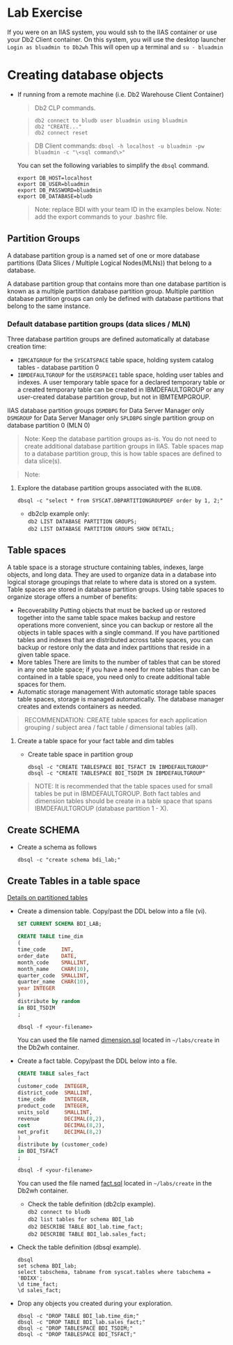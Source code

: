 # Lab Exercise

 If you were on an IIAS system, you would ssh to the IIAS container or use your Db2 Client container.  On this system, you will use the desktop launcher `Login as bluadmin to Db2wh`  This will open up a terminal and `su - bluadmin`



# Creating database objects

  * If running from a remote machine (i.e. Db2 Warehouse Client Container)
     > Db2 CLP commands.

     > `db2 connect to bludb user bluadmin using bluadmin`  
     > `db2 "CREATE..."`  
     > `db2 connect reset`  

     > DB Client commands:
     > `dbsql -h localhost -u bluadmin -pw bluadmin -c "\<sql command\>"`  

    You can set the following variables to simplify the `dbsql` command.  

    ```
    export DB_HOST=localhost
    export DB_USER=bluadmin
    export DB_PASSWORD=bluadmin
    export DB_DATABASE=bludb
    ```  

    > Note: replace BDI with your team ID in the examples below.
    > Note: add the export commands to your .bashrc file.  

## Partition Groups

A database partition group is a named set of one or more database partitions (Data Slices / Multiple Logical Nodes(MLNs)) that belong to a database.

A database partition group that contains more than one database partition is known as a multiple partition database partition group. Multiple partition database partition groups can only be defined with database partitions that belong to the same instance.

### Default database partition groups (data slices / MLN)

Three database partition groups are defined automatically at database creation time:

* `IBMCATGROUP` for the `SYSCATSPACE` table space, holding system catalog tables - database partition 0
* `IBMDEFAULTGROUP` for the `USERSPACE1` table space, holding user tables and indexes. A user temporary table space for a declared temporary table or a created temporary table can be created in IBMDEFAULTGROUP or any user-created database partition group, but not in IBMTEMPGROUP.

IIAS database partition groups
`DSMDBPG` for Data Server Manager only
`DSMGROUP` for Data Server Manager only
`SPLDBPG` single partition group on database partition 0 (MLN 0)

> Note: Keep the database partition groups as-is.  You do not need to create additional database partition groups in IIAS.  Table spaces map to a database partition group, this is how table spaces are defined to data slice(s).

> Note:

1. Explore the database partition groups associated with the `BLUDB`.  

   `dbsql -c "select * from SYSCAT.DBPARTITIONGROUPDEF order by 1, 2;"`  

   * db2clp example only:  
   `db2 LIST DATABASE PARTITION GROUPS;`  
   `db2 LIST DATABASE PARTITION GROUPS SHOW DETAIL;`  

## Table spaces

A table space is a storage structure containing tables, indexes, large objects, and long data. They are used to organize data in a database into logical storage groupings that relate to where data is stored on a system. Table spaces are stored in database partition groups.
Using table spaces to organize storage offers a number of benefits:

* Recoverability
    Putting objects that must be backed up or restored together into the same table space makes backup and restore operations more convenient, since you can backup or restore all the objects in table spaces with a single command. If you have partitioned tables and indexes that are distributed across table spaces, you can backup or restore only the data and index partitions that reside in a given table space.
* More tables
    There are limits to the number of tables that can be stored in any one table space; if you have a need for more tables than can be contained in a table space, you need only to create additional table spaces for them.
* Automatic storage management
    With automatic storage table spaces table spaces, storage is managed automatically. The database manager creates and extends containers as needed.

> RECOMMENDATION: CREATE table spaces for each application grouping / subject area / fact table / dimensional tables (all).

1. Create a table space for your fact table and dim tables

   * Create table space in partition group

      `dbsql -c "CREATE TABLESPACE BDI_TSFACT IN IBMDEFAULTGROUP"`  
      `dbsql -c "CREATE TABLESPACE BDI_TSDIM IN IBMDEFAULTGROUP"`  

   > NOTE: It is recommended that the table spaces used for small tables be put in IBMDEFAULTGROUP.  Both fact tables and dimension tables should be create in a table space that spans IBMDEFAULTGROUP (database partition 1 - X).

## Create SCHEMA

* Create a schema as follows

   `dbsql -c "create schema bdi_lab;"`  


## Create Tables in a table space

[Details on partitioned tables](https://www.ibm.com/support/knowledgecenter/en/SSEPGG_11.1.0/com.ibm.db2.luw.admin.partition.doc/doc/c0021560.html)

* Create a dimension table.  Copy/past the DDL below into a file (vi).  


   ```sql
   SET CURRENT SCHEMA BDI_LAB;  

   CREATE TABLE time_dim
   (
   time_code     INT,
   order_date    DATE,
   month_code    SMALLINT,
   month_name    CHAR(10),
   quarter_code  SMALLINT,
   quarter_name  CHAR(10),
   year INTEGER
   )
   distribute by random
   in BDI_TSDIM
   ;
   ```  

   `dbsql -f <your-filename>`

   You can used the file named [dimension.sql](Labs/CreateDBObjects/dimension.sql) located in `~/labs/create` in the Db2wh container.

* Create a fact table.  Copy/past the DDL below into a file.  


   ```sql
   CREATE TABLE sales_fact
   (
   customer_code  INTEGER,
   district_code  SMALLINT,
   time_code      INTEGER,
   product_code   INTEGER,
   units_sold     SMALLINT,
   revenue        DECIMAL(8,2),
   cost           DECIMAL(8,2),
   net_profit     DECIMAL(8,2)
   )
   distribute by (customer_code)
   in BDI_TSFACT
   ;
   ```  

   `dbsql -f <your-filename>`

   You can used the file named [fact.sql](Labs/CreateDBObjects/fact.sql) located in `~/labs/create` in the Db2wh container.


   * Check the table definition (db2clp example).  
   `db2 connect to bludb`  
   `db2 list tables for schema BDI_lab`  
   `db2 DESCRIBE TABLE BDI_lab.time_fact;`  
   `db2 DESCRIBE TABLE BDI_lab.sales_fact;`  

* Check the table definition (dbsql example).  

   ```  
   dbsql  
   set schema BDI_lab;   
   select tabschema, tabname from syscat.tables where tabschema = 'BDIXX';
   \d time_fact;  
   \d sales_fact;
   ```  

* Drop any objects you created during your exploration.  

   `dbsql -c "DROP TABLE BDI_lab.time_dim;"`    
   `dbsql -c "DROP TABLE BDI_lab.sales_fact;"`  
   `dbsql -c "DROP TABLESPACE BDI_TSDIM;"`  
   `dbsql -c "DROP TABLESPACE BDI_TSFACT;"`  
